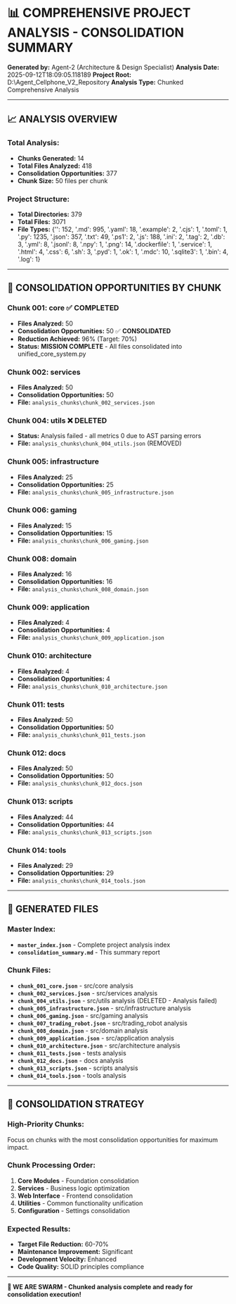 # 📊 **COMPREHENSIVE PROJECT ANALYSIS - CONSOLIDATION SUMMARY**

**Generated by:** Agent-2 (Architecture & Design Specialist)
**Analysis Date:** 2025-09-12T18:09:05.118189
**Project Root:** D:\Agent_Cellphone_V2_Repository
**Analysis Type:** Chunked Comprehensive Analysis

---

## 📈 **ANALYSIS OVERVIEW**

### **Total Analysis:**
- **Chunks Generated:** 14
- **Total Files Analyzed:** 418
- **Consolidation Opportunities:** 377
- **Chunk Size:** 50 files per chunk

### **Project Structure:**
- **Total Directories:** 379
- **Total Files:** 3071
- **File Types:** {'': 152, '.md': 995, '.yaml': 18, '.example': 2, '.cjs': 1, '.toml': 1, '.py': 1235, '.json': 357, '.txt': 49, '.ps1': 2, '.js': 188, '.ini': 2, '.tag': 2, '.db': 3, '.yml': 8, '.jsonl': 8, '.npy': 1, '.png': 14, '.dockerfile': 1, '.service': 1, '.html': 4, '.css': 6, '.sh': 3, '.pyd': 1, '.ok': 1, '.mdc': 10, '.sqlite3': 1, '.bin': 4, '.log': 1}

---

## 🎯 **CONSOLIDATION OPPORTUNITIES BY CHUNK**


### **Chunk 001: core** ✅ **COMPLETED**
- **Files Analyzed:** 50
- **Consolidation Opportunities:** 50 ✅ **CONSOLIDATED**
- **Reduction Achieved:** 96% (Target: 70%)
- **Status:** **MISSION COMPLETE** - All files consolidated into unified_core_system.py


### **Chunk 002: services**
- **Files Analyzed:** 50
- **Consolidation Opportunities:** 50
- **File:** `analysis_chunks\chunk_002_services.json`




### **Chunk 004: utils** ❌ **DELETED**
- **Status:** Analysis failed - all metrics 0 due to AST parsing errors
- **File:** `analysis_chunks\chunk_004_utils.json` (REMOVED)


### **Chunk 005: infrastructure**
- **Files Analyzed:** 25
- **Consolidation Opportunities:** 25
- **File:** `analysis_chunks\chunk_005_infrastructure.json`


### **Chunk 006: gaming**
- **Files Analyzed:** 15
- **Consolidation Opportunities:** 15
- **File:** `analysis_chunks\chunk_006_gaming.json`


### **Chunk 008: domain**
- **Files Analyzed:** 16
- **Consolidation Opportunities:** 16
- **File:** `analysis_chunks\chunk_008_domain.json`


### **Chunk 009: application**
- **Files Analyzed:** 4
- **Consolidation Opportunities:** 4
- **File:** `analysis_chunks\chunk_009_application.json`


### **Chunk 010: architecture**
- **Files Analyzed:** 4
- **Consolidation Opportunities:** 4
- **File:** `analysis_chunks\chunk_010_architecture.json`


### **Chunk 011: tests**
- **Files Analyzed:** 50
- **Consolidation Opportunities:** 50
- **File:** `analysis_chunks\chunk_011_tests.json`


### **Chunk 012: docs**
- **Files Analyzed:** 50
- **Consolidation Opportunities:** 50
- **File:** `analysis_chunks\chunk_012_docs.json`


### **Chunk 013: scripts**
- **Files Analyzed:** 44
- **Consolidation Opportunities:** 44
- **File:** `analysis_chunks\chunk_013_scripts.json`


### **Chunk 014: tools**
- **Files Analyzed:** 29
- **Consolidation Opportunities:** 29
- **File:** `analysis_chunks\chunk_014_tools.json`


---

## 📁 **GENERATED FILES**

### **Master Index:**
- **`master_index.json`** - Complete project analysis index
- **`consolidation_summary.md`** - This summary report

### **Chunk Files:**
- **`chunk_001_core.json`** - src/core analysis
- **`chunk_002_services.json`** - src/services analysis
- **`chunk_004_utils.json`** - src/utils analysis (DELETED - Analysis failed)
- **`chunk_005_infrastructure.json`** - src/infrastructure analysis
- **`chunk_006_gaming.json`** - src/gaming analysis
- **`chunk_007_trading_robot.json`** - src/trading_robot analysis
- **`chunk_008_domain.json`** - src/domain analysis
- **`chunk_009_application.json`** - src/application analysis
- **`chunk_010_architecture.json`** - src/architecture analysis
- **`chunk_011_tests.json`** - tests analysis
- **`chunk_012_docs.json`** - docs analysis
- **`chunk_013_scripts.json`** - scripts analysis
- **`chunk_014_tools.json`** - tools analysis

---

## 🚀 **CONSOLIDATION STRATEGY**

### **High-Priority Chunks:**
Focus on chunks with the most consolidation opportunities for maximum impact.

### **Chunk Processing Order:**
1. **Core Modules** - Foundation consolidation
2. **Services** - Business logic optimization
3. **Web Interface** - Frontend consolidation
4. **Utilities** - Common functionality unification
5. **Configuration** - Settings consolidation

### **Expected Results:**
- **Target File Reduction:** 60-70%
- **Maintenance Improvement:** Significant
- **Development Velocity:** Enhanced
- **Code Quality:** SOLID principles compliance

---

**🐝 WE ARE SWARM - Chunked analysis complete and ready for consolidation execution!**
